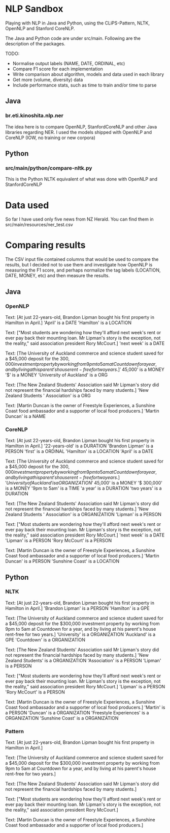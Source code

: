 # NLP Sandbox

Playing with NLP in Java and Python, using the CLiPS-Pattern, NLTK, OpenNLP and Stanford CoreNLP.

The Java and Python code are under src/main. Following are the description of the packages.

TODO:

* Normalise output labels (NAME, DATE, ORDINAL, etc)
* Compare F1 score for each implementation
* Write comparison about algorithm, models and data used in each library
* Get more (volume, diversity) data
* Include performance stats, such as time to train and/or time to parse

## Java

### br.eti.kinoshita.nlp.ner

The idea here is to compare OpenNLP, StanfordCoreNLP and other Java libraries
regarding NER. I used the models shipped with OpenNLP and CoreNLP (IOW, no training
or new corpora)

## Python

### src/main/python/compare-nltk.py

This is the Python NLTK equivalent of what was done with OpenNLP and StanfordCoreNLP

# Data used

So far I have used only five news from NZ Herald. You can find them in src/main/resources/ner_test.csv

# Comparing results

The CSV input file contained columns that would be used to compare the results, but I decided not to use them and investigate how OpenNLP is measuring the F1 score, and perhaps normalize the tag labels (LOCATION, DATE, MONEY, etc) and then measure the results.

## Java

### OpenNLP

Text: [At just 22-years-old, Brandon Lipman bought his first property in Hamilton in April.]
'April' is a DATE
'Hamilton' is a LOCATION

Text: ["Most students are wondering how they'll afford next week's rent or ever pay back their mounting loan. Mr Lipman's story is the exception, not the reality," said association president Rory McCourt.]
'next week' is a DATE

Text: [The University of Auckland commerce and science student saved for a $45,000 deposit for the $300,000 investment property by working from 9pm to 5am at Countdown for a year, and by living at his parent's house rent-free for two years.]
'$ 45,000' is a MONEY
'$' is a MONEY
'University of Auckland' is a ORG

Text: [The New Zealand Students' Association said Mr Lipman's story did not represent the financial hardships faced by many students.]
'New Zealand Students ' Association' is a ORG

Text: [Martin Duncan is the owner of Freestyle Experiences, a Sunshine Coast food ambassador and a supporter of local food producers.]
'Martin Duncan' is a NAME

### CoreNLP

Text: [At just 22-years-old, Brandon Lipman bought his first property in Hamilton in April.]
'22-years-old' is a DURATION
'Brandon Lipman' is a PERSON
'first' is a ORDINAL
'Hamilton' is a LOCATION
'April' is a DATE

Text: [The University of Auckland commerce and science student saved for a $45,000 deposit for the $300,000 investment property by working from 9pm to 5am at Countdown for a year, and by living at his parent's house rent-free for two years.]
'University of Auckland' is a ORGANIZATION
'$ 45,000' is a MONEY
'$ 300,000' is a MONEY
'9pm to 5am' is a TIME
'a year' is a DURATION
'two years' is a DURATION

Text: [The New Zealand Students' Association said Mr Lipman's story did not represent the financial hardships faced by many students.]
'New Zealand Students ' Association' is a ORGANIZATION
'Lipman' is a PERSON

Text: ["Most students are wondering how they'll afford next week's rent or ever pay back their mounting loan. Mr Lipman's story is the exception, not the reality," said association president Rory McCourt.]
'next week' is a DATE
'Lipman' is a PERSON
'Rory McCourt' is a PERSON

Text: [Martin Duncan is the owner of Freestyle Experiences, a Sunshine Coast food ambassador and a supporter of local food producers.]
'Martin Duncan' is a PERSON
'Sunshine Coast' is a LOCATION

## Python

### NLTK

Text: [At just 22-years-old, Brandon Lipman bought his first property in Hamilton in April.]
'Brandon Lipman' is a PERSON
'Hamilton' is a GPE

Text: [The University of Auckland commerce and science student saved for a $45,000 deposit for the $300,000 investment property by working from 9pm to 5am at Countdown for a year, and by living at his parent's house rent-free for two years.]
'University' is a ORGANIZATION
'Auckland' is a GPE
'Countdown' is a ORGANIZATION

Text: [The New Zealand Students' Association said Mr Lipman's story did not represent the financial hardships faced by many students.]
'New Zealand Students' is a ORGANIZATION
'Association' is a PERSON
'Lipman' is a PERSON

Text: ["Most students are wondering how they'll afford next week's rent or ever pay back their mounting loan. Mr Lipman's story is the exception, not the reality," said association president Rory McCourt.]
'Lipman' is a PERSON
'Rory McCourt' is a PERSON

Text: [Martin Duncan is the owner of Freestyle Experiences, a Sunshine Coast food ambassador and a supporter of local food producers.]
'Martin' is a PERSON
'Duncan' is a ORGANIZATION
'Freestyle Experiences' is a ORGANIZATION
'Sunshine Coast' is a ORGANIZATION

### Pattern

Text: [At just 22-years-old, Brandon Lipman bought his first property in Hamilton in April.]

Text: [The University of Auckland commerce and science student saved for a $45,000 deposit for the $300,000 investment property by working from 9pm to 5am at Countdown for a year, and by living at his parent's house rent-free for two years.]

Text: [The New Zealand Students' Association said Mr Lipman's story did not represent the financial hardships faced by many students.]

Text: ["Most students are wondering how they'll afford next week's rent or ever pay back their mounting loan. Mr Lipman's story is the exception, not the reality," said association president Rory McCourt.]

Text: [Martin Duncan is the owner of Freestyle Experiences, a Sunshine Coast food ambassador and a supporter of local food producers.]